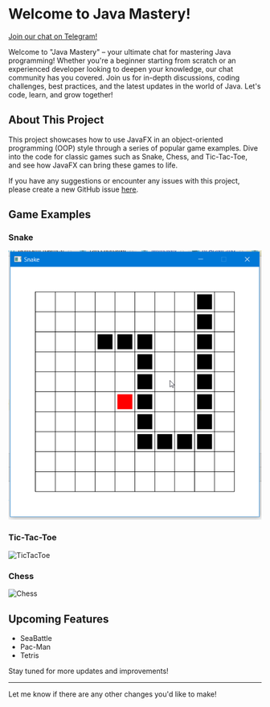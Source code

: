 # Welcome to Java Mastery!

[Join our chat on Telegram!](https://t.me/job4j_java_mastery)

Welcome to "Java Mastery" – your ultimate chat for mastering Java programming! Whether you're a beginner starting from scratch or an experienced developer looking to deepen your knowledge, our chat community has you covered. Join us for in-depth discussions, coding challenges, best practices, and the latest updates in the world of Java. Let's code, learn, and grow together!

## About This Project

This project showcases how to use JavaFX in an object-oriented programming (OOP) style through a series of popular game examples. Dive into the code for classic games such as Snake, Chess, and Tic-Tac-Toe, and see how JavaFX can bring these games to life.

If you have any suggestions or encounter any issues with this project, please create a new GitHub issue [here](https://github.com/peterarsentev/games_oop_javafx/issues).

## Game Examples

### Snake

![Snake](images/Snake.png)

### Tic-Tac-Toe

![TicTacToe](images/TicTacToe.png)

### Chess

![Chess](images/Chess.png)

## Upcoming Features

- SeaBattle
- Pac-Man
- Tetris

Stay tuned for more updates and improvements!

---

Let me know if there are any other changes you'd like to make!

